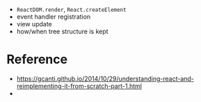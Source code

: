 <!--
{
  "title": "React Implementation",
  "date": "2016-08-27T21:43:47.000Z",
  "category": "",
  "tags": [],
  "draft": true
}
-->

- `ReactDOM.render`, `React.createElement`
- event handler registration
- view update
- how/when tree structure is kept

# Reference

- https://gcanti.github.io/2014/10/29/understanding-react-and-reimplementing-it-from-scratch-part-1.html
-